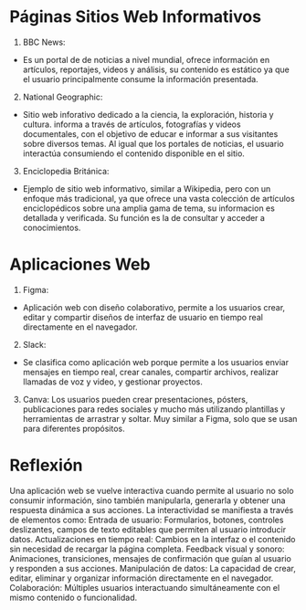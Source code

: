 # Páginas Sitios Web Informativos

1. BBC News: 

- Es un portal de de noticias a nivel mundial, ofrece información en artículos, reportajes, videos y análisis, su contenido es estático ya que el usuario principalmente consume la información presentada.

2. National Geographic:

- Sitio web inforativo dedicado a la ciencia, la exploración, historia y cultura. informa a través de artículos, fotografías y videos documentales, con el objetivo de educar e informar a sus visitantes sobre diversos temas. Al igual que los portales de noticias, el usuario interactúa consumiendo el contenido disponible en el sitio.

3. Enciclopedia Británica:

- Ejemplo de sitio web informativo, similar a Wikipedia, pero con un enfoque más tradicional, ya que ofrece una vasta colección de artículos enciclopédicos sobre una amplia gama de tema, su informacion es detallada y verificada. Su función es la de consultar y acceder a conocimientos.


# Aplicaciones Web

1. Figma:

- Aplicación web con diseño colaborativo, permite a los usuarios crear, editar y compartir diseños de interfaz de usuario en tiempo real directamente en el navegador. 

2. Slack:

- Se clasifica como aplicación web porque permite a los usuarios enviar mensajes en tiempo real, crear canales, compartir archivos, realizar llamadas de voz y video, y gestionar proyectos.

3. Canva:  Los usuarios pueden crear presentaciones, pósters, publicaciones para redes sociales y mucho más utilizando plantillas y herramientas de arrastrar y soltar. Muy similar a Figma, solo que se usan para diferentes propósitos.

# Reflexión

Una aplicación web se vuelve interactiva cuando permite al usuario no solo consumir información, sino también manipularla, generarla y obtener una respuesta dinámica a sus acciones. La interactividad se manifiesta a través de elementos como:
Entrada de usuario: Formularios, botones, controles deslizantes, campos de texto editables que permiten al usuario introducir datos.
Actualizaciones en tiempo real: Cambios en la interfaz o el contenido sin necesidad de recargar la página completa.
Feedback visual y sonoro: Animaciones, transiciones, mensajes de confirmación que guían al usuario y responden a sus acciones.
Manipulación de datos: La capacidad de crear, editar, eliminar y organizar información directamente en el navegador.
Colaboración: Múltiples usuarios interactuando simultáneamente con el mismo contenido o funcionalidad.

